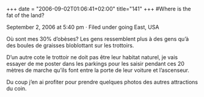 +++
date = "2006-09-02T01:06:41+02:00"
title="141"
+++
#Where is the fat of the land?

September 2, 2006 at 5:40 pm · Filed under going East, USA

Où sont mes 30% d’obèses? Les gens ressemblent plus à des gens qu’à des boules de graisses bloblottant sur les trottoirs.

D’un autre cote le trottoir ne doit pas être leur habitat naturel, je vais essayer de me poster dans les parkings pour les saisir pendant ces 20 mètres de marche qu’ils font entre la porte de leur voiture et l’ascenseur.

Du coup j’en ai profiter pour prendre quelques photos des autres attractions du coin.

